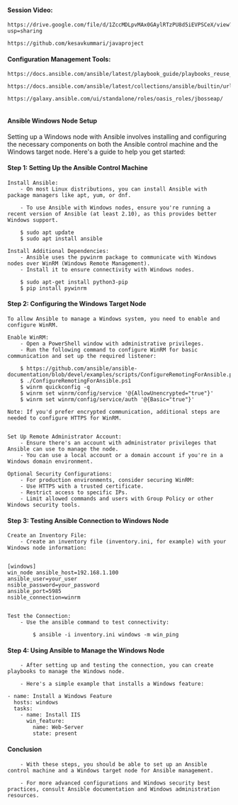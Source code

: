 #### Session Video:
```
https://drive.google.com/file/d/1ZccMDLpvMAx0GAylRTzPU8d5iEVPSCeX/view?usp=sharing

https://github.com/kesavkummari/javaproject
```

#### Configuration Management Tools:

```
https://docs.ansible.com/ansible/latest/playbook_guide/playbooks_reuse_roles.html

https://docs.ansible.com/ansible/latest/collections/ansible/builtin/url_test.html

https://galaxy.ansible.com/ui/standalone/roles/oasis_roles/jbosseap/


```

#### Ansible Windows Node Setup

Setting up a Windows node with Ansible involves installing and configuring the necessary components on both the Ansible control machine and the Windows target node. Here's a guide to help you get started:

#### Step 1: Setting Up the Ansible Control Machine
```
Install Ansible:
    - On most Linux distributions, you can install Ansible with package managers like apt, yum, or dnf.

    - To use Ansible with Windows nodes, ensure you're running a recent version of Ansible (at least 2.10), as this provides better Windows support.

    $ sudo apt update
    $ sudo apt install ansible
```

```
Install Additional Dependencies:
    - Ansible uses the pywinrm package to communicate with Windows nodes over WinRM (Windows Remote Management). 
    - Install it to ensure connectivity with Windows nodes.

    $ sudo apt-get install python3-pip
    $ pip install pywinrm

```

#### Step 2: Configuring the Windows Target Node

```
To allow Ansible to manage a Windows system, you need to enable and configure WinRM.

Enable WinRM:
    - Open a PowerShell window with administrative privileges.
    - Run the following command to configure WinRM for basic communication and set up the required listener:

    $ https://github.com/ansible/ansible-documentation/blob/devel/examples/scripts/ConfigureRemotingForAnsible.ps1
    $ ./ConfigureRemotingForAnsible.ps1
    $ winrm quickconfig -q
    $ winrm set winrm/config/service '@{AllowUnencrypted="true"}'
    $ winrm set winrm/config/service/auth '@{Basic="true"}'

Note: If you'd prefer encrypted communication, additional steps are needed to configure HTTPS for WinRM.


Set Up Remote Administrator Account:
    - Ensure there's an account with administrator privileges that Ansible can use to manage the node. 
    - You can use a local account or a domain account if you're in a Windows domain environment.

Optional Security Configurations:
    - For production environments, consider securing WinRM:
    - Use HTTPS with a trusted certificate.
    - Restrict access to specific IPs.
    - Limit allowed commands and users with Group Policy or other Windows security tools.

```

#### Step 3: Testing Ansible Connection to Windows Node

```
Create an Inventory File:
    - Create an inventory file (inventory.ini, for example) with your Windows node information:


[windows]
win_node ansible_host=192.168.1.100 
ansible_user=your_user 
nsible_password=your_password 
ansible_port=5985 
nsible_connection=winrm


Test the Connection:
    - Use the ansible command to test connectivity:
        
        $ ansible -i inventory.ini windows -m win_ping

```

#### Step 4: Using Ansible to Manage the Windows Node

```
    - After setting up and testing the connection, you can create playbooks to manage the Windows node. 

    - Here's a simple example that installs a Windows feature:

- name: Install a Windows Feature
  hosts: windows
  tasks:
    - name: Install IIS
      win_feature:
        name: Web-Server
        state: present

```
#### Conclusion
```
    - With these steps, you should be able to set up an Ansible control machine and a Windows target node for Ansible management. 
    
    - For more advanced configurations and Windows security best practices, consult Ansible documentation and Windows administration resources.
```
